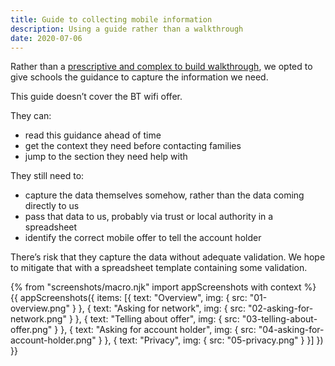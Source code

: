 ```yaml
---
title: Guide to collecting mobile information
description: Using a guide rather than a walkthrough
date: 2020-07-06
---
```


Rather than a [prescriptive and complex to build walkthrough](/school-walkthrough-with-families/), we opted to give schools the guidance to capture the information we need.

This guide doesn’t cover the BT wifi offer.

They can:

* read this guidance ahead of time
* get the context they need before contacting families
* jump to the section they need help with

They still need to:

* capture the data themselves somehow, rather than the data coming directly to us
* pass that data to us, probably via trust or local authority in a spreadsheet
* identify the correct mobile offer to tell the account holder

There’s risk that they capture the data without adequate validation. We hope to mitigate that with a spreadsheet template containing some validation.

{% from "screenshots/macro.njk" import appScreenshots with context %}
{{ appScreenshots({
  items: [{
      text: "Overview",
      img: { src: "01-overview.png" }
    }, {
      text: "Asking for network",
      img: { src: "02-asking-for-network.png" }
    }, {
      text: "Telling about offer",
      img: { src: "03-telling-about-offer.png" }
    }, {
      text: "Asking for account holder",
      img: { src: "04-asking-for-account-holder.png" }
    }, {
      text: "Privacy",
      img: { src: "05-privacy.png" }
    }]
}) }}

